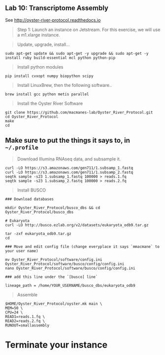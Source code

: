 Lab 10: Transcriptome Assembly
--

See http://oyster-river-protocol.readthedocs.io

> Step 1: Launch an instance on Jetstream. For this exercise, we will use a m1.xlarge instance.

> Update, upgrade, install...

```
sudo apt-get update && sudo apt-get -y upgrade && sudo apt-get -y install ruby build-essential mcl python python-pip
```

>Install python modules

```
pip install cvxopt numpy biopython scipy
```

>Install LinuxBrew, then the following software..

```
brew install gcc python metis parallel
```

> Install the Oyster River Software

```
git clone https://github.com/macmanes-lab/Oyster_River_Protocol.git
cd Oyster_River_Protocol
make
cd 
```
## Make sure to put the things it says to, in `~/.profile`

> Download Illumina RNAseq data, and subsample it.

```
curl -LO https://s3.amazonaws.com/gen711/1.subsamp_1.fastq
curl -LO https://s3.amazonaws.com/gen711/1.subsamp_2.fastq
seqtk sample -s23 1.subsamp_1.fastq 100000 > reads.1.fq
seqtk sample -s23 1.subsamp_2.fastq 100000 > reads.2.fq
```

> Install BUSCO

```
### Download databases

mkdir Oyster_River_Protocol/busco_dbs && cd Oyster_River_Protocol/busco_dbs

# Eukaryota
curl -LO http://busco.ezlab.org/v2/datasets/eukaryota_odb9.tar.gz

tar -zxf eukaryota_odb9.tar.gz
cd

### Move and edit config file (change everyplace it says `mmacmane` to your user name)

mv Oyster_River_Protocol/software/config.ini Oyster_River_Protocol/software/busco/config/config.ini
nano Oyster_River_Protocol/software/busco/config/config.ini

### add this line under the `[busco] line`

lineage_path = /home/YOUR_USERNAME/busco_dbs/eukaryota_odb9

```

> Assemble

```
$HOME/Oyster_River_Protocol/oyster.mk main \
MEM=50 \
CPU=24 \
READ1=reads.1.fq \
READ2=reads.2.fq \
RUNOUT=smallassembly
 ```
# Terminate your instance 
